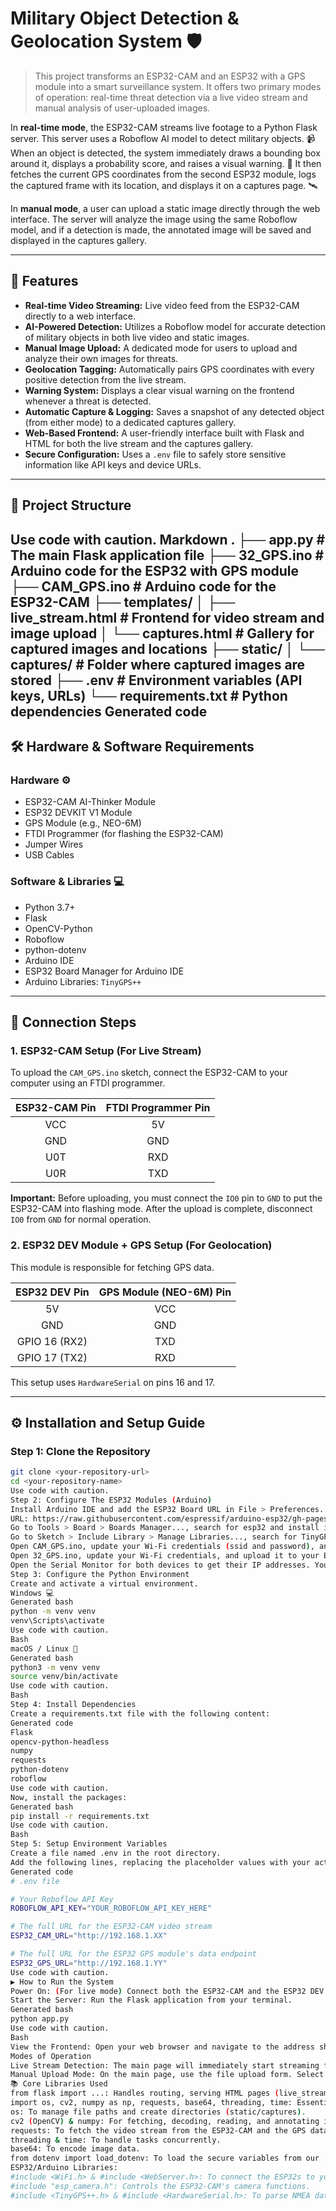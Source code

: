 # Military Object Detection & Geolocation System 🛡️

> This project transforms an ESP32-CAM and an ESP32 with a GPS module into a smart surveillance system. It offers two primary modes of operation: real-time threat detection via a live video stream and manual analysis of user-uploaded images.

In **real-time mode**, the ESP32-CAM streams live footage to a Python Flask server. This server uses a Roboflow AI model to detect military objects. 📹 When an object is detected, the system immediately draws a bounding box around it, displays a probability score, and raises a visual warning. 🚨 It then fetches the current GPS coordinates from the second ESP32 module, logs the captured frame with its location, and displays it on a captures page. 🛰️

In **manual mode**, a user can upload a static image directly through the web interface. The server will analyze the image using the same Roboflow model, and if a detection is made, the annotated image will be saved and displayed in the captures gallery.

---

## 🚀 Features

*   **Real-time Video Streaming:** Live video feed from the ESP32-CAM directly to a web interface.
*   **AI-Powered Detection:** Utilizes a Roboflow model for accurate detection of military objects in both live video and static images.
*   **Manual Image Upload:** A dedicated mode for users to upload and analyze their own images for threats.
*   **Geolocation Tagging:** Automatically pairs GPS coordinates with every positive detection from the live stream.
*   **Warning System:** Displays a clear visual warning on the frontend whenever a threat is detected.
*   **Automatic Capture & Logging:** Saves a snapshot of any detected object (from either mode) to a dedicated captures gallery.
*   **Web-Based Frontend:** A user-friendly interface built with Flask and HTML for both the live stream and the captures gallery.
*   **Secure Configuration:** Uses a `.env` file to safely store sensitive information like API keys and device URLs.

---

## 📁 Project Structure
Use code with caution.
Markdown
.
├── app.py # The main Flask application file
├── 32_GPS.ino # Arduino code for the ESP32 with GPS module
├── CAM_GPS.ino # Arduino code for the ESP32-CAM
├── templates/
│ ├── live_stream.html # Frontend for video stream and image upload
│ └── captures.html # Gallery for captured images and locations
├── static/
│ └── captures/ # Folder where captured images are stored
├── .env # Environment variables (API keys, URLs)
└── requirements.txt # Python dependencies
Generated code
---

## 🛠️ Hardware & Software Requirements

### Hardware ⚙️

*   ESP32-CAM AI-Thinker Module
*   ESP32 DEVKIT V1 Module
*   GPS Module (e.g., NEO-6M)
*   FTDI Programmer (for flashing the ESP32-CAM)
*   Jumper Wires
*   USB Cables

### Software & Libraries 💻

*   Python 3.7+
*   Flask
*   OpenCV-Python
*   Roboflow
*   python-dotenv
*   Arduino IDE
*   ESP32 Board Manager for Arduino IDE
*   Arduino Libraries: `TinyGPS++`

---

## 🔌 Connection Steps

### 1. ESP32-CAM Setup (For Live Stream)

To upload the `CAM_GPS.ino` sketch, connect the ESP32-CAM to your computer using an FTDI programmer.

| ESP32-CAM Pin | FTDI Programmer Pin |
|:-------------:|:-------------------:|
|      VCC      |         5V          |
|      GND      |         GND         |
|      U0T      |         RXD         |
|      U0R      |         TXD         |

**Important:** Before uploading, you must connect the `IO0` pin to `GND` to put the ESP32-CAM into flashing mode. After the upload is complete, disconnect `IO0` from `GND` for normal operation.

### 2. ESP32 DEV Module + GPS Setup (For Geolocation)

This module is responsible for fetching GPS data.

| ESP32 DEV Pin | GPS Module (NEO-6M) Pin |
|:-------------:|:-----------------------:|
|      5V       |           VCC           |
|      GND      |           GND           |
|  GPIO 16 (RX2)  |           TXD           |
|  GPIO 17 (TX2)  |           RXD           |

This setup uses `HardwareSerial` on pins 16 and 17.

---

## ⚙️ Installation and Setup Guide

### Step 1: Clone the Repository

```bash
git clone <your-repository-url>
cd <your-repository-name>
Use code with caution.
Step 2: Configure The ESP32 Modules (Arduino)
Install Arduino IDE and add the ESP32 Board URL in File > Preferences.
URL: https://raw.githubusercontent.com/espressif/arduino-esp32/gh-pages/package_esp32_index.json
Go to Tools > Board > Boards Manager..., search for esp32 and install it.
Go to Sketch > Include Library > Manage Libraries..., search for TinyGPS++ and install it.
Open CAM_GPS.ino, update your Wi-Fi credentials (ssid and password), and upload it to the ESP32-CAM board (select "AI Thinker ESP32-CAM" as the board).
Open 32_GPS.ino, update your Wi-Fi credentials, and upload it to your ESP32 DEV Module.
Open the Serial Monitor for both devices to get their IP addresses. You will need these for the .env file.
Step 3: Configure the Python Environment
Create and activate a virtual environment.
Windows 💻
Generated bash
python -m venv venv
venv\Scripts\activate
Use code with caution.
Bash
macOS / Linux 🐧
Generated bash
python3 -m venv venv
source venv/bin/activate
Use code with caution.
Bash
Step 4: Install Dependencies
Create a requirements.txt file with the following content:
Generated code
Flask
opencv-python-headless
numpy
requests
python-dotenv
roboflow
Use code with caution.
Now, install the packages:
Generated bash
pip install -r requirements.txt
Use code with caution.
Bash
Step 5: Setup Environment Variables
Create a file named .env in the root directory.
Add the following lines, replacing the placeholder values with your actual data.
Generated code
# .env file

# Your Roboflow API Key
ROBOFLOW_API_KEY="YOUR_ROBOFLOW_API_KEY_HERE"

# The full URL for the ESP32-CAM video stream
ESP32_CAM_URL="http://192.168.1.XX"

# The full URL for the ESP32 GPS module's data endpoint
ESP32_GPS_URL="http://192.168.1.YY"
Use code with caution.
▶️ How to Run the System
Power On: (For live mode) Connect both the ESP32-CAM and the ESP32 DEV Module to a power source.
Start the Server: Run the Flask application from your terminal.
Generated bash
python app.py
Use code with caution.
Bash
View the Frontend: Open your web browser and navigate to the address shown in the terminal, usually http://127.0.0.1:5000.
Modes of Operation
Live Stream Detection: The main page will immediately start streaming from the ESP32-CAM. If a military object is detected, a warning will appear, and a snapshot will be automatically sent to the /captures page along with its GPS location.
Manual Upload Mode: On the main page, use the file upload form. Select an image from your computer, give it an optional location tag, and click "Upload and Analyze". You will be redirected to the /captures gallery to see the processed result.
📚 Core Libraries Used
from flask import ...: Handles routing, serving HTML pages (live_stream.html, captures.html), handling file uploads, and streaming video data.
import os, cv2, numpy as np, requests, base64, threading, time: Essential libraries for backend logic.
os: To manage file paths and create directories (static/captures).
cv2 (OpenCV) & numpy: For fetching, decoding, reading, and annotating images.
requests: To fetch the video stream from the ESP32-CAM and the GPS data.
threading & time: To handle tasks concurrently.
base64: To encode image data.
from dotenv import load_dotenv: To load the secure variables from our .env file.
ESP32/Arduino Libraries:
#include <WiFi.h> & #include <WebServer.h>: To connect the ESP32s to your network and create web servers.
#include "esp_camera.h": Controls the ESP32-CAM's camera functions.
#include <TinyGPS++.h> & #include <HardwareSerial.h>: To parse NMEA data from the GPS module.
